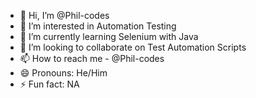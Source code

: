 - 👋 Hi, I’m @Phil-codes
- 👀 I’m interested in Automation Testing
- 🌱 I’m currently learning Selenium with Java
- 💞️ I’m looking to collaborate on Test Automation Scripts
- 📫 How to reach me - @Phil-codes 
- 😄 Pronouns: He/Him
- ⚡ Fun fact: NA

<!---
Phil-codes/Phil-codes is a ✨ special ✨ repository because its `README.md` (this file) appears on your GitHub profile.
You can click the Preview link to take a look at your changes.
--->
